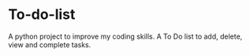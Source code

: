 # To-do-list
A python project to improve my coding skills. A To Do list to add, delete, view and complete tasks.
